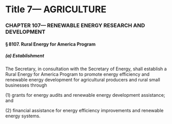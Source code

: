 
# Title 7— AGRICULTURE
### CHAPTER 107— RENEWABLE ENERGY RESEARCH AND DEVELOPMENT
#### § 8107. Rural Energy for America Program
##### (a) Establishment

The Secretary, in consultation with the Secretary of Energy, shall establish a Rural Energy for America Program to promote energy efficiency and renewable energy development for agricultural producers and rural small businesses through

(1) grants for energy audits and renewable energy development assistance; and

(2) financial assistance for energy efficiency improvements and renewable energy systems.
